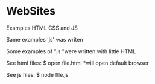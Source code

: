 WebSites
========
Examples HTML CSS and JS

Same examples 'js' was writen 

Some examples  of "js "were written with little HTML
 
See html files:
$ open file.html
*will open default browser

See js files:
$ node flle.js



